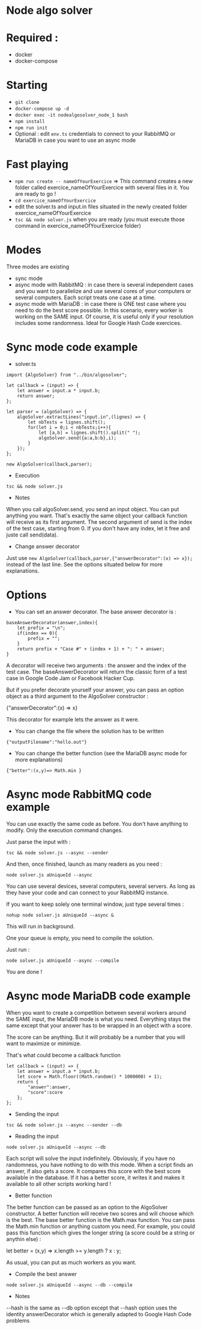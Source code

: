 Node algo solver
==

Required :
=

- docker
- docker-compose

Starting
=

- `git clone `
- `docker-compose up -d`
- `docker exec -it nodealgosolver_node_1 bash`
- `npm install`
- `npm run init`
- Optional : edit `env.ts` credentials to connect to your RabbitMQ or MariaDB in case you want to use an async mode

Fast playing
=

- `npm run create -- nameOfYourExercice` => This command creates a new folder called exercice_nameOfYourExercice with several files in it. You are ready to go !
- `cd exercice_nameOfYourExercice`
- edit the solver.ts and input.in files situated in the newly created folder exercice_nameOfYourExercice
- `tsc && node solver.js` when you are ready (you must execute those command in exercice_nameOfYourExercice folder)

Modes
=

Three modes are existing

- sync mode
- async mode with RabbitMQ : in case there is several independent cases and you want to parallelize and use several cores of your computers or several computers. Each script treats one case at a time.
- async mode with MariaDB : in case there is ONE test case where you need to do the best score possible. In this scenario, every worker is working on the SAME input. Of course, it is useful only if your resolution includes some randomness. Ideal for Google Hash Code exercices.

Sync mode code example
=
- solver.ts

```
import {AlgoSolver} from "../bin/algosolver";

let callback = (input) => {
    let answer = input.a * input.b;
    return answer;
};

let parser = (algoSolver) => {
    algoSolver.extractLines("input.in",(lignes) => {
        let nbTests = lignes.shift();
        for(let i = 0;i < nbTests;i++){
            let [a,b] = lignes.shift().split(" ");
            algoSolver.send({a:a,b:b},i);
        }
    });
};

new AlgoSolver(callback,parser);
```

- Execution

`tsc && node solver.js`

- Notes

When you call algoSolver.send, you send an input object. You can put anything you want. That's exactly the same object your callback function will receive as its first argument. The second argument of send is the index of the test case, starting from 0. If you don't have any index, let it free and juste call send(data).

- Change answer decorator

Just use `new AlgoSolver(callback,parser,{"answerDecorator":(x) => x});` instead of the last line. See the options situated below for more explanations.

Options
=

- You can set an answer decorator. The base answer decorator is :
```
baseAnswerDecorator(answer,index){
    let prefix = "\n";
    if(index == 0){
        prefix = "";
    }
    return prefix + "Case #" + (index + 1) + ": " + answer;
}
```

A decorator will receive two arguments : the answer and the index of the test case. The baseAnswerDecorator will return the classic form of a test case in Google Code Jam or Facebook Hacker Cup.

But if you prefer decorate yourself your answer, you can pass an option object as a third argument to the AlgoSolver constructor :

{"answerDecorator":(x) => x}

This decorator for example lets the answer as it were.

- You can change the file where the solution has to be written

`{"outputFilename":"hello.out"}`

- You can change the better function (see the MariaDB async mode for more explanations)

`{"better":(x,y)=> Math.min }`

Async mode RabbitMQ code example
=

You can use exactly the same code as before. You don't have anything to modify. Only the execution command changes.

Just parse the input with :

`tsc && node solver.js --async --sender`

And then, once finished, launch as many readers as you need :

`node solver.js aUniqueId --async`

You can use several devices, several computers, several servers. As long as they have your code and can connect to your RabbitMQ instance.

If you want to keep solely one terminal window, just type several times :

`nohup node solver.js aUniqueId --async &`

This will run in background.

One your queue is empty, you need to compile the solution.

Just run :

`node solver.js aUniqueId --async --compile`

You are done !

Async mode MariaDB code example
=

When you want to create a competition between several workers around the SAME input, the MariaDB mode is what you need. Everything stays the same except that your answer has to be wrapped in an object with a score.

The score can be anything. But it will probably be a number that you will want to maximize or minimize.

That's what could become a callback function

```
let callback = (input) => {
    let answer = input.a * input.b;
    let score = Math.floor((Math.random() * 1000000) + 1);
    return {
        "answer":answer,
        "score":score
    };
};
```
- Sending the input

`tsc && node solver.js --async --sender --db`

- Reading the input

`node solver.js aUniqueId --async --db`

Each script will solve the input indefinitely. Obviously, if you have no randomness, you have nothing to do with this mode. When a script finds an answer, if also gets a score. It compares this score with the best score available in the database. If it has a better score, it writes it and makes it available to all other scripts working hard !

- Better function

The better function can be passed as an option to the AlgoSolver constructor. A better function will receive two scores and will choose which is the best. The base better function is the Math.max function. You can pass the Math.min function or anything custom you need. For example, you could pass this function which gives the longer string (a score could be a string or anythin else) :

let better = (x,y) => x.length >= y.length ? x : y;

As usual, you can put as much workers as you want.

- Compile the best answer

`node solver.js aUniqueId --async --db --compile`

- Notes

--hash is the same as --db option except that --hash option uses the identity answerDecorator which is generally adapted to Google Hash Code problems
